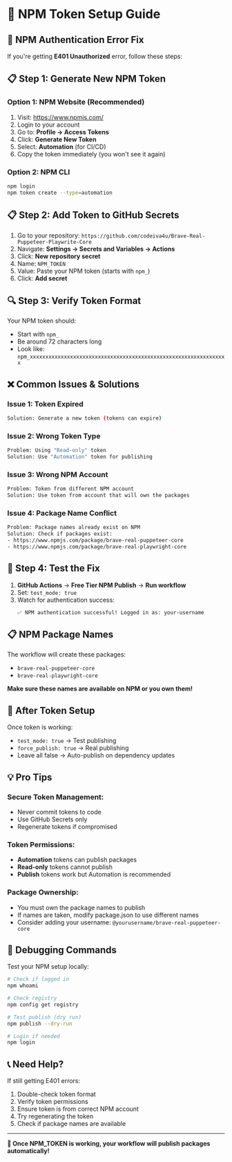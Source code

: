 # 🔐 NPM Token Setup Guide

## 🚨 NPM Authentication Error Fix

If you're getting **E401 Unauthorized** error, follow these steps:

## 📋 Step 1: Generate New NPM Token

### Option 1: NPM Website (Recommended)
1. Visit: https://www.npmjs.com/
2. Login to your account
3. Go to: **Profile → Access Tokens**
4. Click: **Generate New Token**
5. Select: **Automation** (for CI/CD)
6. Copy the token immediately (you won't see it again)

### Option 2: NPM CLI
```bash
npm login
npm token create --type=automation
```

## 📋 Step 2: Add Token to GitHub Secrets

1. Go to your repository: `https://github.com/codeiva4u/Brave-Real-Puppeteer-Playwrite-Core`
2. Navigate: **Settings → Secrets and Variables → Actions**
3. Click: **New repository secret**
4. Name: `NPM_TOKEN`
5. Value: Paste your NPM token (starts with `npm_`)
6. Click: **Add secret**

## 🔍 Step 3: Verify Token Format

Your NPM token should:
- Start with `npm_`
- Be around 72 characters long
- Look like: `npm_xxxxxxxxxxxxxxxxxxxxxxxxxxxxxxxxxxxxxxxxxxxxxxxxxxxxxxxxxxxxxxxx`

## ❌ Common Issues & Solutions

### Issue 1: Token Expired
```bash
Solution: Generate a new token (tokens can expire)
```

### Issue 2: Wrong Token Type
```bash
Problem: Using "Read-only" token
Solution: Use "Automation" token for publishing
```

### Issue 3: Wrong NPM Account
```bash
Problem: Token from different NPM account
Solution: Use token from account that will own the packages
```

### Issue 4: Package Name Conflict
```bash
Problem: Package names already exist on NPM
Solution: Check if packages exist:
- https://www.npmjs.com/package/brave-real-puppeteer-core
- https://www.npmjs.com/package/brave-real-playwright-core
```

## 🧪 Step 4: Test the Fix

1. **GitHub Actions** → **Free Tier NPM Publish** → **Run workflow**
2. Set: `test_mode: true`
3. Watch for authentication success:
   ```
   ✅ NPM authentication successful! Logged in as: your-username
   ```

## 📋 NPM Package Names

The workflow will create these packages:
- `brave-real-puppeteer-core` 
- `brave-real-playwright-core`

**Make sure these names are available on NPM or you own them!**

## 🚀 After Token Setup

Once token is working:
- `test_mode: true` → Test publishing
- `force_publish: true` → Real publishing
- Leave all false → Auto-publish on dependency updates

## 💡 Pro Tips

### Secure Token Management:
- Never commit tokens to code
- Use GitHub Secrets only
- Regenerate tokens if compromised

### Token Permissions:
- **Automation** tokens can publish packages
- **Read-only** tokens cannot publish
- **Publish** tokens work but Automation is recommended

### Package Ownership:
- You must own the package names to publish
- If names are taken, modify package.json to use different names
- Consider adding your username: `@yourusername/brave-real-puppeteer-core`

## 🔧 Debugging Commands

Test your NPM setup locally:
```bash
# Check if logged in
npm whoami

# Check registry
npm config get registry

# Test publish (dry run)
npm publish --dry-run

# Login if needed
npm login
```

## 📞 Need Help?

If still getting E401 errors:
1. Double-check token format
2. Verify token permissions
3. Ensure token is from correct NPM account
4. Try regenerating the token
5. Check if package names are available

---

**🎯 Once NPM_TOKEN is working, your workflow will publish packages automatically!**